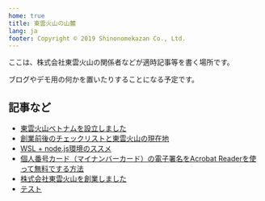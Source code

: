 ```yaml
---
home: true
title: 東雲火山の山麓
lang: ja
footer: Copyright © 2019 Shinonomekazan Co., Ltd.
---
```


ここは、株式会社東雲火山の関係者などが適時記事等を書く場所です。

ブログやデモ用の何かを置いたりすることになる予定です。

## 記事など

- [東雲火山ベトナムを設立しました](/shinonomekazan-vietnam.html)
- [創業前後のチェックリストと東雲火山の現在地](/checklist.html)
- [WSL + node.js環境のススメ](/tips/wsl-with-node.html)
- [個人番号カード（マイナンバーカード）の電子署名をAcrobat Readerを使って無料でする方法](/tips/pdf-sign-by-mynumber-card.html)
- [株式会社東雲火山を創業しました](/sougyou.html)
- [テスト](/test.html)

